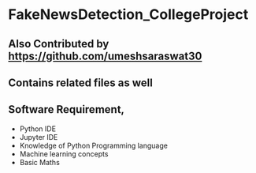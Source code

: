 # FakeNewsDetection_CollegeProject

## Also Contributed by https://github.com/umeshsaraswat30


## Contains related files as well

## Software Requirement, 
* Python IDE
* Jupyter IDE
* Knowledge of Python Programming language
* Machine learning concepts
* Basic Maths
